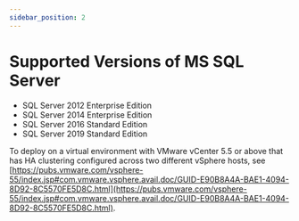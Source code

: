 ```yaml
---
sidebar_position: 2
---
```


# Supported Versions of MS SQL Server

- SQL Server 2012 Enterprise Edition
- SQL Server 2014 Enterprise Edition
- SQL Server 2016 Standard Edition
- SQL Server 2019 Standard Edition

To deploy on a virtual environment with VMware vCenter 5.5 or above that has HA clustering configured across two different vSphere hosts, see [https://pubs.vmware.com/vsphere-55/index.jsp#com.vmware.vsphere.avail.doc/GUID-E90B8A4A-BAE1-4094-8D92-8C5570FE5D8C.html](https://pubs.vmware.com/vsphere-55/index.jsp#com.vmware.vsphere.avail.doc/GUID-E90B8A4A-BAE1-4094-8D92-8C5570FE5D8C.html).